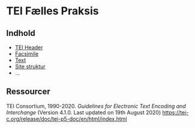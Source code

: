 # TEI Fælles Praksis

## Indhold 

* [TEI Header](sections/tei-header.md)
* [Facsimile](sections/tei-facsimile.md)
* [Text](sections/tei-text.md)
* [Site struktur](sections/tei-site_struktur.md)
* ...

## Ressourcer 

TEI Consortium, 1990-2020. _Guidelines for Electronic Text Encoding and
Interchange_ (Version 4.1.0. Last updated on 19th August 2020)
https://tei-c.org/release/doc/tei-p5-doc/en/html/index.html
